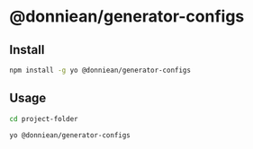 # @donniean/generator-configs

## Install

```bash
npm install -g yo @donniean/generator-configs
```

## Usage

```bash
cd project-folder

yo @donniean/generator-configs
```
